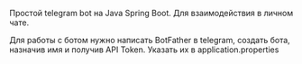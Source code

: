 Простой telegram bot на Java Spring Boot.
Для взаимодействия в личном чате.

Для работы с ботом нужно написать BotFather в telegram, создать бота, назначив имя
и получив API Token. Указать их в application.properties
